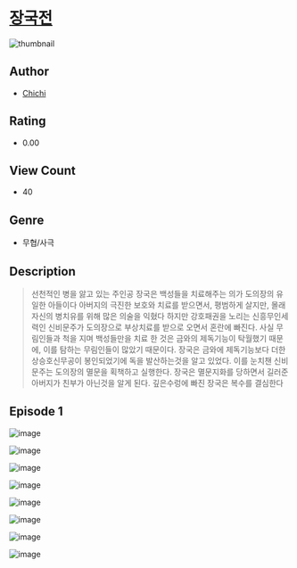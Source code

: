 # [장국전](https://comic.naver.com/challenge/list?titleId=810953)
![thumbnail](https://image-comic.pstatic.net/user_contents_data/challenge_comic/2023/05/25/367128/upload_3618187529611141733_480x623.jpeg)

## Author
- [Chichi](https://comic.naver.com/artistTitle?id=367128)

## Rating
- 0.00

## View Count
- 40

## Genre
- 무협/사극

## Description
> 선천적인 병을 앓고 있는 주인공 장국은 백성들을 치료해주는 의가 도의장의 유일한 아들이다 아버지의 극진한 보호와 치료를 받으면서, 평범하게 살지만, 몰래 자신의 병치유를 위해 많은 의술을 익혔다 하지만 강호패권을 노리는 신흥무인세력인 신비문주가 도의장으로 부상치료를 받으로 오면서 혼란에 빠진다. 사실 무림인들과 척을 지며 백성들만을 치료 한 것은 금와의 제독기능이 탁월했기 때문에, 이를 탐하는 무림인들이 많았기 때문이다. 장국은 금와에 제독기능보다 더한 상승호신무공이 봉인되었기에 독을 발산하는것을 알고 있었다. 이를 눈치챈 신비문주는 도의장의 멸문을 획책하고 실행한다. 장국은 멸문지화를 당하면서 길러준 아버지가 친부가 아닌것을 알게 된다. 깊은수렁에 빠진 장국은 복수를 결심한다


## Episode 1
![image](https://image-comic.pstatic.net/user_contents_data/challenge_comic/2023/05/25/367128/upload_7378415943295514419.jpeg)

![image](https://image-comic.pstatic.net/user_contents_data/challenge_comic/2023/05/25/367128/upload_3846978100251736369.jpeg)

![image](https://image-comic.pstatic.net/user_contents_data/challenge_comic/2023/05/25/367128/upload_3559030307127899748.jpeg)

![image](https://image-comic.pstatic.net/user_contents_data/challenge_comic/2023/05/25/367128/upload_7293634791979824695.jpeg)

![image](https://image-comic.pstatic.net/user_contents_data/challenge_comic/2023/05/25/367128/upload_3977583580386834790.jpeg)

![image](https://image-comic.pstatic.net/user_contents_data/challenge_comic/2023/05/25/367128/upload_7147266903019775030.jpeg)

![image](https://image-comic.pstatic.net/user_contents_data/challenge_comic/2023/05/25/367128/upload_3486740699812421988.jpeg)

![image](https://image-comic.pstatic.net/user_contents_data/challenge_comic/2023/05/25/367128/upload_7089010193508819249.jpeg)
